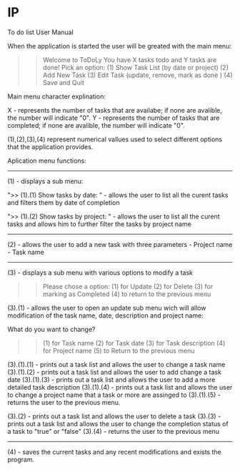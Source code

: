 # IP
To do list User Manual

When the application is started the user will be greated with the main menu:

>> Welcome to ToDoLy
>> You have X tasks todo and Y tasks are done!
>> Pick an option:
>> (1) Show Task List (by date or project)
>> (2) Add New Task 
>> (3) Edit Task (update, remove, mark as done ) 
>> (4) Save and Quit 
>>

Main menu character explination:

X - represents the number of tasks that are availabe; if none are avalible, the number will indicate "0".
Y - represents the number of tasks that are completed; if none are avalible, the number will indicate "0".

(1),(2),(3),(4) represent numerical vallues used to select different options that the application provides.

Aplication menu functions:

___________________________________________________________
(1) - displays a sub menu:

">> (1).(1) Show tasks by date: " - allows the user to list all the curent tasks and filters them by date of completion

">> (1).(2) Show tasks by project: " - allows the user to list all the curent tasks and allows him to further filter
                                   the tasks by project name
___________________________________________________________                                
(2) - allows the user to add a new task with three parameters
                        - Project name
                        - Task name
___________________________________________________________
 (3) - displays a sub menu with various options to modify a task
 
>> Please chose a option: 
>> (1) for Update 
>> (2) for Delete
>> (3) for marking as Completed
>> (4) to return to the previous menu

 (3).(1) - allows the user to open an update sub menu wich will allow modification of the task name, date, description
           and project name:
           
What do you want to change?
>> (1) for Task name
>> (2) for Task date
>> (3) for Task description
>> (4) for Project name
>> (5) to Return to the previous menu

 (3).(1).(1) - prints out a task list and allows the user to change a task name
 (3).(1).(2) - prints out a task list and allows the user to add change a task date
 (3).(1).(3) - prints out a task list and allows the user to add a more detailed task description
 (3).(1).(4) - prints out a task list and allows the user to change a project name that a task or more are assinged to
 (3).(1).(5) - returns the user to the previous menu.
 
 (3).(2) - prints out a task list and allows the user to delete a task
 (3).(3) - prints out a task list and allows the user to change the completion status of a task to "true" or "false"
 (3).(4) - returns the user to the previous menu
___________________________________________________________ 
 (4) - saves the current tasks and any recent modifications and exists the program.


  

